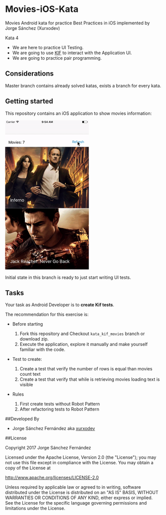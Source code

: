 # Movies-iOS-Kata 
Movies Android kata for practice Best Practices in iOS implemented by Jorge Sánchez (Xurxodev)

Kata 4

- We are here to practice UI Testing.
- We are going to use [KIF](https://google.github.io/android-testing-support-library/docs) to interact with the Application UI.
- We are going to practice pair programming.

## Considerations 

Master branch contains already solved katas, exists a branch for every kata.

## Getting started

This repository contains an iOS application to show movies information:

![](/Art/movies.gif)

Initial state in this branch is ready to just start writing UI tests.

## Tasks

Your task as Android Developer is to **create Kif tests**.

The recommendation for this exercise is:

  * Before starting
    1. Fork this repository and Checkout `kata_kif_movies` branch or download zip.
    2. Execute the application, explore it manually and make yourself familiar with the code.
  
  * Test to create:
    1. Create a test that verify the number of rows is equal than movies count text
    2. Create a test that verify that while is retrieving movies loading text is visible
    
  * Rules
    1. First create tests without Robot Pattern
    2. After refactoring tests to Robot Pattern

##Developed By

* Jorge Sánchez Fernández aka [xurxodev](https://twitter.com/xurxodev)

##License


Copyright 2017 Jorge Sánchez Fernández

Licensed under the Apache License, Version 2.0 (the "License");
you may not use this file except in compliance with the License.
You may obtain a copy of the License at

http://www.apache.org/licenses/LICENSE-2.0

Unless required by applicable law or agreed to in writing, software
distributed under the License is distributed on an "AS IS" BASIS,
WITHOUT WARRANTIES OR CONDITIONS OF ANY KIND, either express or implied.
See the License for the specific language governing permissions and
limitations under the License.
